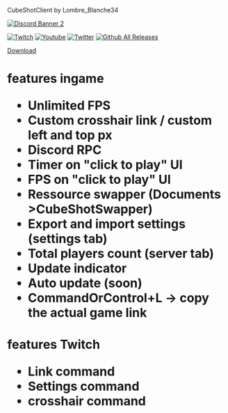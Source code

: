 CubeShotClient by Lombre_Blanche34

[![Discord Banner 2](https://discordapp.com/api/guilds/1027497939217690684/widget.png?style=banner2)](https://discord.gg/Wfj2XTxSqV)

[![Twitch](https://img.shields.io/badge/-Twitch%20-%23e2a1f7?style=for-the-badge&logo=twitch)](https://twitch.tv/Lombre_Blanche34) [![Youtube](https://img.shields.io/badge/-Youtube-%23ff5454?style=for-the-badge&logo=youtube)](https://www.youtube.com/channel/UCUaaJyUWqJQpAKhcsTUmEQg) [![Twitter](https://img.shields.io/badge/-Twitter-9cf?style=for-the-badge&logo=twitter)](https://twitter.com/LombreBlanche_)
[![Github All Releases](https://img.shields.io/github/downloads/LombreBlanche34/cubeshotclient/total.svg?style=for-the-badge)]()

[Download](https://github.com/LombreBlanche34/CubeShotClient/releases)

<h1> features ingame

- Unlimited FPS
- Custom crosshair link / custom left and top px
- Discord RPC
- Timer on "click to play" UI
- FPS on "click to play" UI
- Ressource swapper (Documents >CubeShotSwapper)
- Export and import settings (settings tab)
- Total players count (server tab)
- Update indicator
- Auto update (soon)
- CommandOrControl+L -> copy the actual game link


<h1> features Twitch

- Link command
- Settings command
- crosshair command
